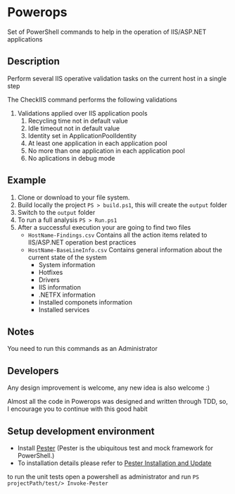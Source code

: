 # Powerops
Set of PowerShell commands to help in the operation of IIS/ASP.NET applications

Description
-------
Perform several IIS operative validation tasks on the current host in a single step

The CheckIIS command performs the following validations

1. Validations applied over IIS application pools
    1. Recycling time not in default value
    2. Idle timeout not in default value 
    3. Identity set in ApplicationPoolIdentity
    4. At least one application in each application pool
    5. No more than one application in each application pool
    6. No aplications in debug mode

Example
-------
1. Clone or download to your file system.
2. Build locally the project `PS > build.ps1`, this will create the `output` folder
3. Switch to the `output` folder
4. To run a full analysis `PS > Run.ps1`
5. After a successful execution your are going to find two files
    * `HostName-Findings.csv` Contains all the action items related to IIS/ASP.NET operation best practices
    * `HostName-BaseLineInfo.csv` Contains general information about the current state of the system
        * System information
        * Hotfixes
        * Drivers
        * IIS information
        * .NETFX information
        * Installed componets information
        * Installed services

Notes
-------
You need to run this commands as an Administrator

Developers
-------
Any design improvement is welcome, any new idea is also welcome :)

Almost all the code in Powerops was designed and written through TDD, so, I encourage you to continue with this good habit

Setup development environment
-------

* Install [Pester](https://github.com/pester/Pester) (Pester is the ubiquitous test and mock framework for PowerShell.)
* To installation details please refer to [Pester Installation and Update](https://github.com/pester/Pester/wiki/Installation-and-Update)

to run the unit tests open a powershell as administrator and run `PS projectPath/test/> Invoke-Pester`